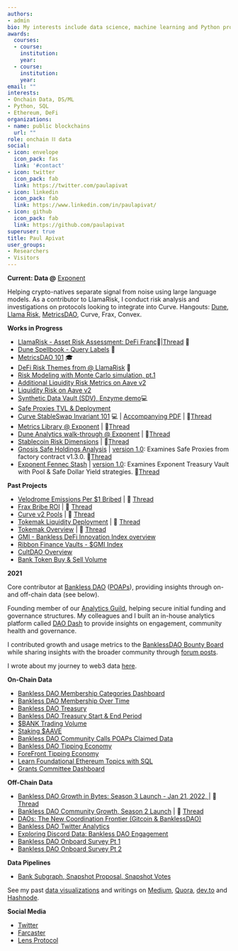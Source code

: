 ```yaml
---
authors:
- admin
bio: My interests include data science, machine learning and Python programming.
awards:
  courses:
  - course: 
    institution: 
    year: 
  - course: 
    institution: 
    year:
email: ""
interests:
- Onchain Data, DS/ML
- Python, SQL 
- Ethereum, DeFi 
organizations:
- name: public blockchains
  url: ""
role: onchain ⛓️ data
social:
- icon: envelope
  icon_pack: fas
  link: '#contact'
- icon: twitter
  icon_pack: fab
  link: https://twitter.com/paulapivat
- icon: linkedin
  icon_pack: fab
  link: https://www.linkedin.com/in/paulapivat/
- icon: github
  icon_pack: fab
  link: https://github.com/paulapivat
superuser: true
title: Paul Apivat
user_groups:
- Researchers
- Visitors
---
```




**Current: Data @** [Exponent](https://exponent.cx/)

Helping crypto-natives separate signal from noise using large language models. As a contributor to LlamaRisk, I conduct risk analysis and investigations on protocols looking to integrate into Curve. Hangouts: [Dune](https://dune.com/paulapivat), [Llama Risk](https://cryptorisks.substack.com/), [MetricsDAO](https://metricsdao.xyz/), Curve, Frax, Convex. 


**Works in Progress**


- [LlamaRisk - Asset Risk Assessment: DeFi Franc](https://cryptorisks.substack.com/p/asset-risk-assessment-defi-franc)🦙|[Thread](https://twitter.com/LlamaRisk/status/1648584348923465728?s=20) 🧵
- [Dune Spellbook - Query Labels](https://github.com/duneanalytics/spellbook/pull/2945#issuecomment-1484124721) ️🧙
- [MetricsDAO 101](https://opensea.io/assets/matic/0xe37c7468454e378e90dd0dda8d2ce1628b62a033/11) 🎓
- [DeFi Risk Themes from @ LlamaRisk](https://twitter.com/paulapivat/status/1637067244021637121) 🧵
- [Risk Modeling with Monte Carlo simulation, pt.1](https://github.com/exponent-cx/analytics/blob/main/risk/monte_carlo/risk_mc.ipynb)
- [Additional Liquidity Risk Metrics on Aave v2](https://dune.com/paulapivat/aave-liquidity-risk-metrics)
- [Liquidity Risk on Aave v2](https://dune.com/paulapivat/aave-v2-utilization-and-liquidity-risk)
- [Synthetic Data Vault (SDV), Enzyme demo](https://colab.research.google.com/drive/1C_de-7RVgd2to7niKIIjrGDRGOfyUsqf)💻
- [Safe Proxies TVL & Deployment](https://dune.com/exponent/safe-proxies-tvl-and-deployment)
- [Curve StableSwap Invariant 101](https://colab.research.google.com/drive/1cpApTBso1zTBw2lsTHa93afsaQEV7aAe?usp=sharing) 💻 | [Accompanying PDF](https://drive.google.com/file/d/1mGceMdm1Va0_WPvKfSo2PHl-7STPcTkk/view?usp=sharing) | 🧵[Thread](https://twitter.com/paulapivat/status/1601389152750424066?s=20&t=huUM4HxrweLxZrl5xDqe8w)
- [Metrics Library @ Exponent](https://www.notion.so/exponent-cx/Metrics-Library-50b3ce4d69124075a3676f84787f695a) | 🧵[Thread](https://twitter.com/paulapivat/status/1601043087249539072)
- [Dune Analytics walk-through @ Exponent](https://docs.google.com/presentation/d/1BF_jmlRwzOfz8eDsuNTDpaaH-ELxC4YcPE67-GE_4Io/edit#slide=id.p) | 🧵[Thread](https://twitter.com/paulapivat/status/1587656228649734146)
- [Stablecoin Risk Dimensions](https://dune.com/paulapivat/stablecoin-risk-dimensions) | 🧵[Thread](https://twitter.com/paulapivat/status/1579057979974123521)
- [Gnosis Safe Holdings Analysis](https://dune.com/exponent/gnosis-safe-holdings-analysis) | [version 1.0](https://dune.com/paulapivat/gnosis-safe-factory): Examines Safe Proxies from factory contract v1.3.0. 🧵[Thread](https://twitter.com/Exponent_cx/status/1573327110852300800)
- [Exponent Fennec Stash](https://dune.com/exponent/exponent-fennec-stash) | [version 1.0](https://dune.com/paulapivat/exponent-treasury-vault): Examines Exponent Treasury Vault with Pool & Safe Dollar Yield strategies. 🧵[Thread](https://twitter.com/paulapivat/status/1565621408478433281)

**Past Projects**

- [Velodrome Emissions Per $1 Bribed](https://dune.com/paulapivat/velodrome-emissions-bribe) | 🧵 [Thread](https://twitter.com/paulapivat/status/1561752438981664768)
- [Frax Bribe ROI](https://dune.com/paulapivat/frax-bribe) | 🧵 [Thread](https://twitter.com/paulapivat/status/1551219246667022337)
- [Curve v2 Pools](https://dune.com/paulapivat/curve-v2-pools) | 🧵 [Thread](https://twitter.com/paulapivat/status/1542780111589560322)
- [Tokemak Liquidity Deployment](https://dune.com/paulapivat/Tokemak-2) | 🧵 [Thread](https://twitter.com/paulapivat/status/1529700733070716928)
- [Tokemak Overview](https://dune.com/paulapivat/Tokemak) | 🧵 [Thread](https://twitter.com/paulapivat/status/1522968493380890624)
- [GMI - Bankless DeFi Innovation Index overview](https://dune.xyz/paulapivat/dollarGMI)
- [Ribbon Finance Vaults - $GMI Index](https://dune.xyz/paulapivat/Ribbon-Vaults)
- [CultDAO Overview](https://dune.xyz/paulapivat/CultDAO)
- [Bank Token Buy & Sell Volume](https://dune.xyz/paulapivat/dollarBANK-Buy-and-Sell-Volume)


**2021**

Core contributor at [Bankless DAO](https://www.bankless.community/)  ([POAPs](https://app.poap.xyz/scan/0xdfdf2d882d9ebce6c7eac3da9ab66cbfda263781)), providing insights through on- and off-chain data (see below).

Founding member of our [Analytics Guild](https://www.notion.so/bankless/BanklessDAO-Wiki-82ba81e7da1c42adb7c4ab67a4f22e8f), helping secure initial funding and governance structures. My colleagues and I built an in-house analytics platform called [DAO Dash](https://www.notion.so/bankless/DAO-Dash-41a151ce8ef74fcd893cba3b47223828) to provide insights on engagement, community health and governance.

I contributed growth and usage metrics to the [BanklessDAO Bounty Board](https://www.notion.so/bankless/Bounty-Board-318dc164cc5640cca17e0fb5f484fd90) while sharing insights with the broader community through [forum posts](https://forum.bankless.community/u/paulapivat/activity/topics). 

I wrote about my journey to web3 data [here](https://paulapivat.com/post/before_crypto/).


**On-Chain Data**

- [Bankless DAO Membership Categories Dashboard](https://duneanalytics.com/paulapivat/dollarBANK-Members)
- [Bankless DAO Membership Over Time](https://duneanalytics.com/paulapivat/dollarBANK-Members-Time-Series)
- [Bankless DAO Treasury](https://duneanalytics.com/paulapivat/WIP-Bankless-DAO-Treasury)
- [Bankless DAO Treasury Start & End Period](https://duneanalytics.com/paulapivat/Bankless-DAO-Treasury-Overtime)
- [$BANK Trading Volume](https://duneanalytics.com/paulapivat/BANK)
- [Staking $AAVE](https://duneanalytics.com/paulapivat/Staking-Aave)
- [Bankless DAO Community Calls POAPs Claimed Data](https://forum.bankless.community/t/community-call-poaps-claimed-numbers-thru-july-9th/1232)
- [Bankless DAO Tipping Economy](https://dune.xyz/paulapivat/Bankless-DAO-Tipping-Economy)
- [ForeFront Tipping Economy](https://dune.xyz/paulapivat/Fore-Front-Tipping-Economy)
- [Learn Foundational Ethereum Topics with SQL](https://ethereum.org/en/developers/tutorials/learn-foundational-ethereum-topics-with-sql/)
- [Grants Committee Dashboard](https://dune.xyz/paulapivat/Grants-Committee-Dashboard)

**Off-Chain Data**

- [Bankless DAO Growth in Bytes: Season 3 Launch - Jan 21, 2022, ](https://docs.google.com/presentation/d/1CIUPeTDyRga9fOOnpsPjA6pS3nR6oZKHX6aUfRMmXbI/edit?usp=sharing) | 🧵 [Thread](https://twitter.com/paulapivat/status/1484455204137279490)
- [Bankless DAO Community Growth, Season 2 Launch](https://docs.google.com/presentation/d/18DGuSTsLgU2C2iNNcvoo2-27uL2Tcb1jfMaMGa9Zeyc/edit?usp=sharing) | 🧵 [Thread](https://twitter.com/paulapivat/status/1446484367736328199)
- [DAOs: The New Coordination Frontier (Gitcoin & BanklessDAO)](https://docs.google.com/presentation/d/1fLJvPOvibcCUpJ9ES44_cdoX5Hb7LpDaloGWz5FbUEM/edit#slide=id.gec41538503_0_399)
- [Bankless DAO Twitter Analytics](https://forum.bankless.community/t/bankless-dao-twitter-analytics-june-2021-edition/1200)
- [Exploring Discord Data: Bankless DAO Engagement](https://forum.bankless.community/t/exploring-discord-data-bankless-dao-engagement/1100)
- [Bankless DAO Onboard Survey Pt 1](https://forum.bankless.community/t/onboard-survey-exploratory-analysis/1048)
- [Bankless DAO Onboard Survey Pt 2](https://forum.bankless.community/t/onboard-survey-exploratory-analysis-part-2/1067)

**Data Pipelines**
- [Bank Subgraph, Snapshot Proposal, Snapshot Votes](https://github.com/BanklessDAO/analytics/tree/main/daodash/etl_pipeline)


See my past [data visualizations](https://paulapivat.com/#gallery) and writings on [Medium](https://paulapivat.medium.com/), [Quora](https://www.quora.com/profile/Paul-Apivat-Hanvongse), [dev.to](https://dev.to/paulapivat) and  [Hashnode](https://paulapivat.hashnode.dev/).

**Social Media**

- [Twitter](https://twitter.com/paulapivat)
- [Farcaster](https://fcast.me/paulx)
- [Lens Protocol](https://lenster.xyz/u/paulx)





